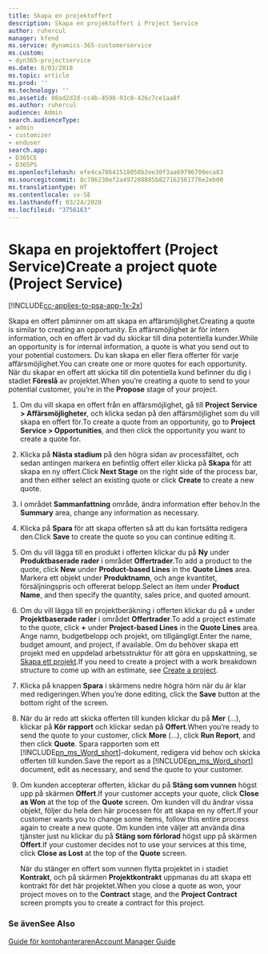 ```yaml
---
title: Skapa en projektoffert
description: Skapa en projektoffert i Project Service
author: ruhercul
manager: kfend
ms.service: dynamics-365-customerservice
ms.custom:
- dyn365-projectservice
ms.date: 8/03/2018
ms.topic: article
ms.prod: ''
ms.technology: ''
ms.assetid: 08ad2d2d-cc4b-4598-93c0-426c7ce1aa8f
ms.author: ruhercul
audience: Admin
search.audienceType:
- admin
- customizer
- enduser
search.app:
- D365CE
- D365PS
ms.openlocfilehash: efe4ca78641518058b2ee30f3aa69796709eca83
ms.sourcegitcommit: 8c786230ef2a497280885b827162561776e2eb00
ms.translationtype: HT
ms.contentlocale: sv-SE
ms.lasthandoff: 03/24/2020
ms.locfileid: "3756163"
---
```

# <a name="create-a-project-quote-project-service"></a><span data-ttu-id="902bb-103">Skapa en projektoffert (Project Service)</span><span class="sxs-lookup"><span data-stu-id="902bb-103">Create a project quote (Project Service)</span></span>

[!INCLUDE[cc-applies-to-psa-app-1x-2x](../includes/cc-applies-to-psa-app-1x-2x.md)]

<span data-ttu-id="902bb-104">Skapa en offert påminner om att skapa en affärsmöjlighet.</span><span class="sxs-lookup"><span data-stu-id="902bb-104">Creating a quote is similar to creating an opportunity.</span></span> <span data-ttu-id="902bb-105">En affärsmöjlighet är för intern information, och en offert är vad du skickar till dina potentiella kunder.</span><span class="sxs-lookup"><span data-stu-id="902bb-105">While an opportunity is for internal information, a quote is what you send out to your potential customers.</span></span> <span data-ttu-id="902bb-106">Du kan skapa en eller flera offerter för varje affärsmöjlighet.</span><span class="sxs-lookup"><span data-stu-id="902bb-106">You can create one or more quotes for each opportunity.</span></span> <span data-ttu-id="902bb-107">När du skapar en offert att skicka till din potentiella kund befinner du dig i stadiet **Föreslå** av projektet.</span><span class="sxs-lookup"><span data-stu-id="902bb-107">When you’re creating a quote to send to your potential customer, you’re in the **Propose** stage of your project.</span></span>  
  
1. <span data-ttu-id="902bb-108">Om du vill skapa en offert från en affärsmöjlighet, gå till **Project Service > Affärsmöjligheter**, och klicka sedan på den affärsmöjlighet som du vill skapa en offert för.</span><span class="sxs-lookup"><span data-stu-id="902bb-108">To create a quote from an opportunity, go to **Project Service > Opportunities**, and then click the opportunity you want to create a quote for.</span></span>  
  
2. <span data-ttu-id="902bb-109">Klicka på **Nästa stadium** på den högra sidan av processfältet, och sedan antingen markera en befintlig offert eller klicka på **Skapa** för att skapa en ny offert.</span><span class="sxs-lookup"><span data-stu-id="902bb-109">Click **Next Stage** on the right side of the process bar, and then either select an existing quote or click **Create** to create a new quote.</span></span>  
  
3. <span data-ttu-id="902bb-110">I området **Sammanfattning** område, ändra information efter behov.</span><span class="sxs-lookup"><span data-stu-id="902bb-110">In the **Summary** area, change any information as necessary.</span></span>  
  
4. <span data-ttu-id="902bb-111">Klicka på **Spara** för att skapa offerten så att du kan fortsätta redigera den.</span><span class="sxs-lookup"><span data-stu-id="902bb-111">Click **Save** to create the quote so you can continue editing it.</span></span>  
  
5. <span data-ttu-id="902bb-112">Om du vill lägga till en produkt i offerten klickar du på **Ny** under **Produktbaserade rader** i området **Offertrader**.</span><span class="sxs-lookup"><span data-stu-id="902bb-112">To add a product to the quote, click **New** under **Product-based Lines** in the **Quote Lines** area.</span></span> <span data-ttu-id="902bb-113">Markera ett objekt under **Produktnamn**, och ange kvantitet, försäljningspris och offererat belopp.</span><span class="sxs-lookup"><span data-stu-id="902bb-113">Select an item under **Product Name**, and then specify the quantity, sales price, and quoted amount.</span></span>  
  
6. <span data-ttu-id="902bb-114">Om du vill lägga till en projektberäkning i offerten klickar du på **+** under **Projektbaserade rader** i området **Offertrader**.</span><span class="sxs-lookup"><span data-stu-id="902bb-114">To add a project estimate to the quote, click **+** under **Project-based Lines** in the **Quote Lines** area.</span></span> <span data-ttu-id="902bb-115">Ange namn, budgetbelopp och projekt, om tillgängligt.</span><span class="sxs-lookup"><span data-stu-id="902bb-115">Enter the name, budget amount, and project, if available.</span></span> <span data-ttu-id="902bb-116">Om du behöver skapa ett projekt med en uppdelad arbetsstruktur för att göra en uppskattning, se [Skapa ett projekt](../project-service/create-project.md).</span><span class="sxs-lookup"><span data-stu-id="902bb-116">If you need to create a project with a work breakdown structure to come up with an estimate, see [Create a project](../project-service/create-project.md).</span></span>  
  
7. <span data-ttu-id="902bb-117">Klicka på knappen **Spara** i skärmens nedre högra hörn när du är klar med redigeringen.</span><span class="sxs-lookup"><span data-stu-id="902bb-117">When you’re done editing, click the **Save** button at the bottom right of the screen.</span></span>  
  
8. <span data-ttu-id="902bb-118">När du är redo att skicka offerten till kunden klickar du på **Mer** (...), klickar på **Kör rapport** och klickar sedan på **Offert**.</span><span class="sxs-lookup"><span data-stu-id="902bb-118">When you’re ready to send the quote to your customer, click **More** (…), click **Run Report**, and then click **Quote**.</span></span> <span data-ttu-id="902bb-119">Spara rapporten som ett [!INCLUDE[pn_ms_Word_short](../includes/pn-ms-word-short.md)]-dokument, redigera vid behov och skicka offerten till kunden.</span><span class="sxs-lookup"><span data-stu-id="902bb-119">Save the report as a [!INCLUDE[pn_ms_Word_short](../includes/pn-ms-word-short.md)] document, edit as necessary, and send the quote to your customer.</span></span>  
  
9. <span data-ttu-id="902bb-120">Om kunden accepterar offerten, klickar du på **Stäng som vunnen** högst upp på skärmen **Offert**.</span><span class="sxs-lookup"><span data-stu-id="902bb-120">If your customer accepts your quote, click **Close as Won** at the top of the **Quote** screen.</span></span> <span data-ttu-id="902bb-121">Om kunden vill du ändrar vissa objekt, följer du hela den här processen för att skapa en ny offert.</span><span class="sxs-lookup"><span data-stu-id="902bb-121">If your customer wants you to change some items, follow this entire process again to create a new quote.</span></span> <span data-ttu-id="902bb-122">Om kunden inte väljer att använda dina tjänster just nu klickar du på **Stäng som förlorad** högst upp på skärmen **Offert**.</span><span class="sxs-lookup"><span data-stu-id="902bb-122">If your customer decides not to use your services at this time, click **Close as Lost** at the top of the **Quote** screen.</span></span>  
  
   <span data-ttu-id="902bb-123">När du stänger en offert som vunnen flytta projektet in i stadiet **Kontrakt**, och på skärmen **Projektkontrakt** uppmanas du att skapa ett kontrakt för det här projektet.</span><span class="sxs-lookup"><span data-stu-id="902bb-123">When you close a quote as won, your project moves on to the **Contract** stage, and the **Project Contract** screen prompts you to create a contract for this project.</span></span>  
  
### <a name="see-also"></a><span data-ttu-id="902bb-124">Se även</span><span class="sxs-lookup"><span data-stu-id="902bb-124">See Also</span></span>  
 [<span data-ttu-id="902bb-125">Guide för kontohanteraren</span><span class="sxs-lookup"><span data-stu-id="902bb-125">Account Manager Guide</span></span>](../project-service/account-manager-guide.md)
